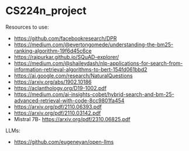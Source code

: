 # CS224n_project

Resources to use:

- https://github.com/facebookresearch/DPR
- https://medium.com/@evertongomede/understanding-the-bm25-ranking-algorithm-19f6d45c6ce
- https://rajpurkar.github.io/SQuAD-explorer/
- https://medium.com/@shaileydash/nlp-applications-for-search-from-information-retrieval-algorithms-to-bert-154fd061bbd2
- https://ai.google.com/research/NaturalQuestions
- https://arxiv.org/abs/1902.10186
- https://aclanthology.org/D19-1002.pdf
- https://medium.com/ai-insights-cobet/hybrid-search-and-bm-25-advanced-retrieval-with-code-8cc9801fa454
- https://arxiv.org/pdf/2110.06393.pdf
- https://arxiv.org/pdf/2110.03142.pdf
- Mistral 7B- https://arxiv.org/pdf/2310.06825.pdf

LLMs:

- https://github.com/eugeneyan/open-llms
